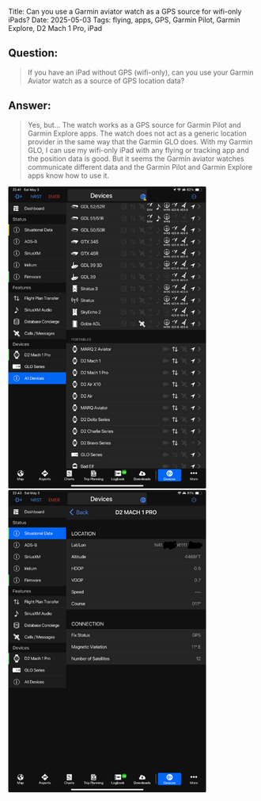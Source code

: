 Title: Can you use a Garmin aviator watch as a GPS source for wifi-only iPads?
Date: 2025-05-03
Tags: flying, apps, GPS, Garmin Pilot, Garmin Explore, D2 Mach 1 Pro, iPad

## Question:

> If you have an iPad without GPS (wifi-only), can you use your Garmin Aviator watch as a source of GPS location data?

## Answer:

> Yes, but…
> The watch works as a GPS source for Garmin Pilot and Garmin Explore apps. The watch does not act as a generic location provider in the same way that the Garmin GLO does. With my Garmin GLO, I can use my wifi-only iPad with any flying or tracking app and the position data is good. But it seems the Garmin aviator watches communicate different data and the Garmin Pilot and Garmin Explore apps know how to use it.

<img src="/assets/GarminPilot-Devices.png" alt="Garmin Pilot Devices page" width="400"/>

<img src="/assets/GarminPilot-D2Mach1Pro.png" alt="Garmin Pilot D2 Mach 1 Pro" width="400"/>
